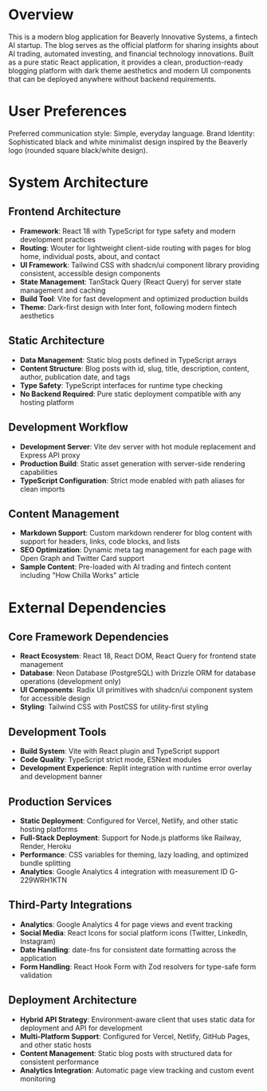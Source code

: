 # Overview

This is a modern blog application for Beaverly Innovative Systems, a fintech AI startup. The blog serves as the official platform for sharing insights about AI trading, automated investing, and financial technology innovations. Built as a pure static React application, it provides a clean, production-ready blogging platform with dark theme aesthetics and modern UI components that can be deployed anywhere without backend requirements.

# User Preferences

Preferred communication style: Simple, everyday language.
Brand Identity: Sophisticated black and white minimalist design inspired by the Beaverly logo (rounded square black/white design).

# System Architecture

## Frontend Architecture
- **Framework**: React 18 with TypeScript for type safety and modern development practices
- **Routing**: Wouter for lightweight client-side routing with pages for blog home, individual posts, about, and contact
- **UI Framework**: Tailwind CSS with shadcn/ui component library providing consistent, accessible design components
- **State Management**: TanStack Query (React Query) for server state management and caching
- **Build Tool**: Vite for fast development and optimized production builds
- **Theme**: Dark-first design with Inter font, following modern fintech aesthetics

## Static Architecture
- **Data Management**: Static blog posts defined in TypeScript arrays
- **Content Structure**: Blog posts with id, slug, title, description, content, author, publication date, and tags
- **Type Safety**: TypeScript interfaces for runtime type checking
- **No Backend Required**: Pure static deployment compatible with any hosting platform

## Development Workflow
- **Development Server**: Vite dev server with hot module replacement and Express API proxy
- **Production Build**: Static asset generation with server-side rendering capabilities
- **TypeScript Configuration**: Strict mode enabled with path aliases for clean imports

## Content Management
- **Markdown Support**: Custom markdown renderer for blog content with support for headers, links, code blocks, and lists
- **SEO Optimization**: Dynamic meta tag management for each page with Open Graph and Twitter Card support
- **Sample Content**: Pre-loaded with AI trading and fintech content including "How Chilla Works" article

# External Dependencies

## Core Framework Dependencies
- **React Ecosystem**: React 18, React DOM, React Query for frontend state management
- **Database**: Neon Database (PostgreSQL) with Drizzle ORM for database operations (development only)
- **UI Components**: Radix UI primitives with shadcn/ui component system for accessible design
- **Styling**: Tailwind CSS with PostCSS for utility-first styling

## Development Tools
- **Build System**: Vite with React plugin and TypeScript support
- **Code Quality**: TypeScript strict mode, ESNext modules
- **Development Experience**: Replit integration with runtime error overlay and development banner

## Production Services
- **Static Deployment**: Configured for Vercel, Netlify, and other static hosting platforms
- **Full-Stack Deployment**: Support for Node.js platforms like Railway, Render, Heroku
- **Performance**: CSS variables for theming, lazy loading, and optimized bundle splitting
- **Analytics**: Google Analytics 4 integration with measurement ID G-229WRH1KTN

## Third-Party Integrations
- **Analytics**: Google Analytics 4 for page views and event tracking
- **Social Media**: React Icons for social platform icons (Twitter, LinkedIn, Instagram)
- **Date Handling**: date-fns for consistent date formatting across the application
- **Form Handling**: React Hook Form with Zod resolvers for type-safe form validation

## Deployment Architecture
- **Hybrid API Strategy**: Environment-aware client that uses static data for deployment and API for development
- **Multi-Platform Support**: Configured for Vercel, Netlify, GitHub Pages, and other static hosts
- **Content Management**: Static blog posts with structured data for consistent performance
- **Analytics Integration**: Automatic page view tracking and custom event monitoring
